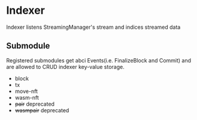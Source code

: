 # Indexer

Indexer listens StreamingManager's stream and indices streamed data

## Submodule

Registered submodules get abci Events(i.e. FinalizeBlock and Commit) and are allowed to CRUD indexer key-value storage.

- block
- tx
- move-nft
- wasm-nft
- ~~pair~~ deprecated
- ~~wasmpair~~ deprecated
